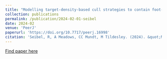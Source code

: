 ```yaml
---
title: "Modelling target-density-based cull strategies to contain foot-and-mouth disease outbreaks"
collection: publications
permalink: /publication/2024-02-01-seibel
date: 2024-02
venue: 'PeerJ'
paperurl: 'https://doi.org/10.7717/peerj.16998'
citation: 'Seibel, R, A Meadows, CC Mundt, M Tildesley. (2024). &quot;Modeling target-density-based cull strategies to contain foot-and-mouth disease outbreaks.&quot; <i>PeerJ</i>. 10: e16998.'
---
```


[Find paper here](https://doi.org/10.7717/peerj.16998)